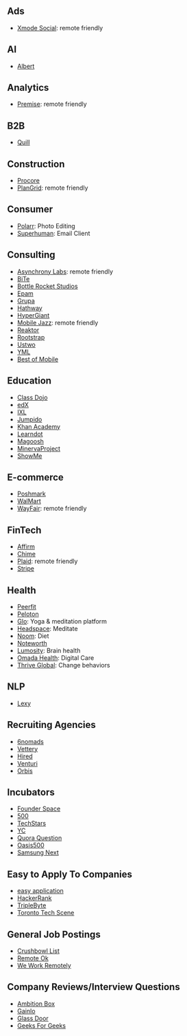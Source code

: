 ## Ads
- [Xmode Social](https://xmode.io): remote friendly

## AI
- [Albert](https://angel.co/learnwithalbert/jobs)

## Analytics
- [Premise](https://www.premise.com): remote friendly

## B2B
- [Quill](https://quill.chat/)

## Construction
- [Procore](http://procore.com/)
- [PlanGrid](https://www.plangrid.com): remote friendly

## Consumer
- [Polarr](https://www.polarr.com): Photo Editing
- [Superhuman](http://superhuman.com/): Email Client

## Consulting
- [Asynchrony Labs](https://www.asynchrony.com): remote friendly
- [BiTe](https://www.biteinteractive.com)
- [Bottle Rocket Studios](https://www.bottlerocketstudios.com)
- [Epam](https://www.epam.com)
- [Grupa](https://grupa.io/howgrupaworks)
- [Hathway](https://wearehathway.com)
- [HyperGiant](https://www.hypergiant.com/careers/)
- [Mobile Jazz](http://mobilejazz.com/): remote friendly
- [Reaktor](https://www.reaktor.com)
- [Rootstrap](https://www.rootstrap.com)
- [Ustwo](https://www.ustwo.com/)
- [YML](https://ymedialabs.com/x)
- [Best of Mobile](http://www.businessofapps.com/guide/app-development-companies/)

## Education
- [Class Dojo](https://www.classdojo.com/jobs/)
- [edX](https://www.edx.org)
- [IXL](https://www.ixl.com/company/)
- [Jumpido](http://www.jumpido.com/)
- [Khan Academy](https://boards.greenhouse.io/khanacademy/)
- [Learndot](https://www.learndot.com)
- [Magoosh](https://magoosh.com)
- [MinervaProject](https://www.minervaproject.com)
- [ShowMe](https://www.showme.com)

## E-commerce
- [Poshmark](https://poshmark.com)
- [WalMart]()
- [WayFair](https://www.wayfaircareers.com/): remote friendly

## FinTech
- [Affirm](http://affirm.com/)
- [Chime](https://www.chimebank.com/)
- [Plaid](http://plaid.com/): remote friendly
- [Stripe](http://stripe.com/)

## Health
- [Peerfit](https://www.peerfit.com)
- [Peloton](https://www.onepeloton.com)
- [Glo](https://www.glo.com): Yoga & meditation platform
- [Headspace](https://www.headspace.com): Meditate
- [Noom](https://www.noom.com/): Diet
- [Noteworth](https://www.noteworth.com/)
- [Lumosity](https://www.lumosity.com/): Brain health
- [Omada Health](https://www.omadahealth.com): Digital Care
- [Thrive Global](https://thriveglobal.com): Change behaviors

## NLP
- [Lexy](https://angel.co/lexy-io/jobs)

## Recruiting Agencies
- [6nomads](https://6nomads.com/)
- [Vettery](http://vettery.com/)
- [Hired](http://hired.com/)
- [Venturi](https://www.venturi-group.com/us/)
- [Orbis](https://www.orbisconsultants.com/)

## Incubators
- [Founder Space](https://www.foundersspace.com)
- [500](https://500.co)
- [TechStars](https://www.techstars.com)
- [YC](http://www.ycombinator.com)
- [Quora Question](https://www.quora.com/What-are-all-the-startup-incubators-seed-programs-accelerators-in-the-San-Francisco-Bay-Area)
- [Oasis500](http://oasis500.com)
- [Samsung Next](https://samsungnext.com)

## Easy to Apply To Companies
- [easy application](https://github.com/j-delaney/easy-application)
- [HackerRank](https://www.hackerrank.com)
- [TripleByte](https://triplebyte.com)
- [Toronto Tech Scene](https://github.com/toriagibbs-zz/toronto-tech-scene)

## General Job Postings
- [Crushbowl List](https://gist.github.com/crushbowl/ae769d5b099765ecce44)
- [Remote Ok](https://remoteok.io/)
- [We Work Remotely](https://weworkremotely.com)

## Company Reviews/Interview Questions
- [Ambition Box](https://www.ambitionbox.com)
- [Gainlo](http://www.gainlo.co/)
- [Glass Door](http://glassdoor.com/)
- [Geeks For Geeks](https://www.geeksforgeeks.org)
